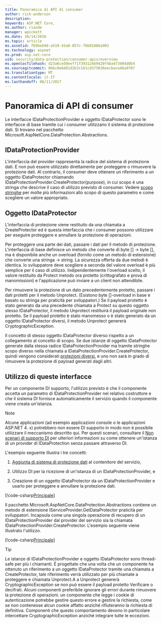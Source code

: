 ```yaml
---
title: Panoramica di API di consumer
author: rick-anderson
description: 
keywords: ASP.NET Core,
ms.author: riande
manager: wpickett
ms.date: 10/14/2016
ms.topic: article
ms.assetid: f69beb9d-a519-43a8-857c-f6b01886a903
ms.technology: aspnet
ms.prod: asp.net-core
uid: security/data-protection/consumer-apis/overview
ms.openlocfilehash: d23a6ce50eef71f393124b9420f4ba473904d8b4
ms.sourcegitcommit: 0b6c8e6d81d2b3c161cd375036eecbace46a9707
ms.translationtype: MT
ms.contentlocale: it-IT
ms.lasthandoff: 08/11/2017
---
```

# <a name="consumer-apis-overview"></a>Panoramica di API di consumer

Le interfacce IDataProtectionProvider e oggetto IDataProtector sono le interfacce di base tramite cui i consumer utilizzano il sistema di protezione dati. Si trovano nel pacchetto Microsoft.AspNetCore.DataProtection.Abstractions.

## <a name="idataprotectionprovider"></a>IDataProtectionProvider

L'interfaccia del provider rappresenta la radice del sistema di protezione dati. E non può essere utilizzato direttamente per proteggere o rimuovere la protezione dati. Al contrario, il consumer deve ottenere un riferimento a un oggetto IDataProtector chiamando IDataProtectionProvider.CreateProtector(purpose), in cui scopo è una stringa che descrive il caso di utilizzo previsto di consumer. Vedere [scopo stringhe](purpose-strings.md) per molte più informazioni allo scopo di questo parametro e come scegliere un valore appropriato.

## <a name="idataprotector"></a>Oggetto IDataProtector

L'interfaccia di protezione viene restituito da una chiamata a CreateProtector ed è questa interfaccia che i consumer possono utilizzare per eseguire proteggere e annullare la protezione di operazioni.

Per proteggere una parte dei dati, passare i dati per il metodo di protezione. L'interfaccia di base definisce un metodo che converte di byte [] -> byte [], ma è disponibile anche un overload (fornito come un metodo di estensione) che converte una stringa -> string. La sicurezza offerta da due metodi è identica. lo sviluppatore deve scegliere a seconda del valore overload è più semplice per il caso di utilizzo. Indipendentemente l'overload scelto, il valore restituito da Protect metodo ora protetto (crittografato e prova di manomissioni) e l'applicazione può inviare a un client non attendibile.

Per rimuovere la protezione di un dato precedentemente protetto, passare i dati protetti per il metodo Unprotect. (Esistono byte []-overload in base e basato su stringa per praticità per sviluppatori.) Se il payload protetto è stato generato da una precedente chiamata a Protect su questo oggetto stesso IDataProtector, il metodo Unprotect restituirà il payload originale non protetto. Se il payload protetto è stato manomesso o è stato generato da un oggetto IDataProtector diversi, il metodo Unprotect genererà CryptographicException.

Il concetto di stesso oggetto IDataProtector diverso rispetto a un collegamento al concetto di scopo. Se due istanze di oggetto IDataProtector generate dalla stessa radice IDataProtectionProvider ma tramite stringhe scopo diverso nella chiamata a IDataProtectionProvider.CreateProtector, quindi vengono considerati [protezioni diversi](purpose-strings.md), e uno non sarà in grado di rimuovere la protezione di payload generati dagli altri.

## <a name="consuming-these-interfaces"></a>Utilizzo di queste interfacce

Per un componente DI supporto, l'utilizzo previsto è che il componente accetta un parametro di IDataProtectionProvider nel relativo costruttore e che il sistema DI fornisce automaticamente il servizio quando il componente viene creata un'istanza.

> [!NOTE]
> Alcune applicazioni (ad esempio applicazioni console o le applicazioni ASP.NET 4. x) potrebbero non essere DI supporto in modo non è possibile utilizzare il meccanismo descritto qui. Per questi scenari, consultare il [Non scenari di supporto DI](../configuration/non-di-scenarios.md) per ulteriori informazioni su come ottenere un'istanza di un provider di IDataProtection senza passare attraverso DI.

L'esempio seguente illustra i tre concetti:

1. [Aggiunta di sistema di protezione dati](../configuration/overview.md) al contenitore del servizio,

2. Utilizzo DI per la ricezione di un'istanza di un IDataProtectionProvider, e

3. Creazione di un oggetto IDataProtector da un IDataProtectionProvider e usarlo per proteggere e annullare la protezione dati.

[!code-csharp[Principale](../using-data-protection/samples/protectunprotect.cs?highlight=26,34,35,36,37,38,39,40)]

Il pacchetto Microsoft.AspNetCore.DataProtection.Abstractions contiene un metodo di estensione IServiceProvider.GetDataProtector praticità per sviluppatori. Incapsula come una singola operazione di recupero di un IDataProtectionProvider dal provider del servizio sia la chiamata IDataProtectionProvider.CreateProtector. L'esempio seguente viene illustrato l'utilizzo.

[!code-csharp[Principale](./overview/samples/getdataprotector.cs?highlight=15)]

>[!TIP]
> Le istanze di IDataProtectionProvider e oggetto IDataProtector sono thread-safe per più i chiamanti. È progettato che una volta che un componente ha ottenuto un riferimento a un oggetto IDataProtector tramite una chiamata a CreateProtector, tale riferimento verrà utilizzato per più chiamate a proteggere e chiamata Unprotect.A a Unprotect genererà CryptographicException se non può essere il payload protetto Verificare o decifrati. Alcuni componenti preferibile ignorare gli errori durante rimuovere la protezione di operazioni. un componente che legge i cookie di autenticazione potrebbe gestire questo errore e gestire la richiesta, come se non contenesse alcun cookie affatto anziché rifiuteranno la richiesta di definitiva. Componenti che questo comportamento devono in particolare intercettare CryptographicException anziché integrare tutte le eccezioni.
